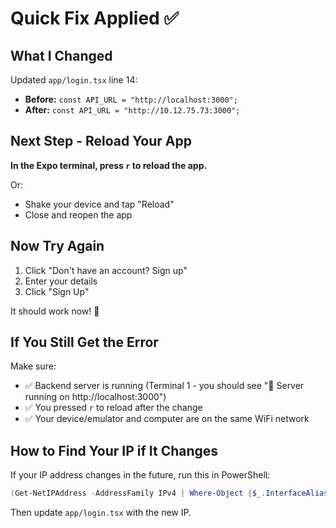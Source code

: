 # Quick Fix Applied ✅

## What I Changed

Updated `app/login.tsx` line 14:
- **Before:** `const API_URL = "http://localhost:3000";`
- **After:** `const API_URL = "http://10.12.75.73:3000";`

## Next Step - Reload Your App

**In the Expo terminal, press `r` to reload the app.**

Or:
- Shake your device and tap "Reload"
- Close and reopen the app

## Now Try Again

1. Click "Don't have an account? Sign up"
2. Enter your details
3. Click "Sign Up"

It should work now! 🎉

## If You Still Get the Error

Make sure:
- ✅ Backend server is running (Terminal 1 - you should see "🚀 Server running on http://localhost:3000")
- ✅ You pressed `r` to reload after the change
- ✅ Your device/emulator and computer are on the same WiFi network

## How to Find Your IP if It Changes

If your IP address changes in the future, run this in PowerShell:

```powershell
(Get-NetIPAddress -AddressFamily IPv4 | Where-Object {$_.InterfaceAlias -notlike '*Loopback*' -and $_.IPAddress -notlike '169.254.*'}).IPAddress
```

Then update `app/login.tsx` with the new IP.

